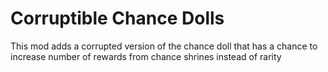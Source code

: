 # Corruptible Chance Dolls

This mod adds a corrupted version of the chance doll that has a chance to increase number of rewards from chance shrines instead of rarity